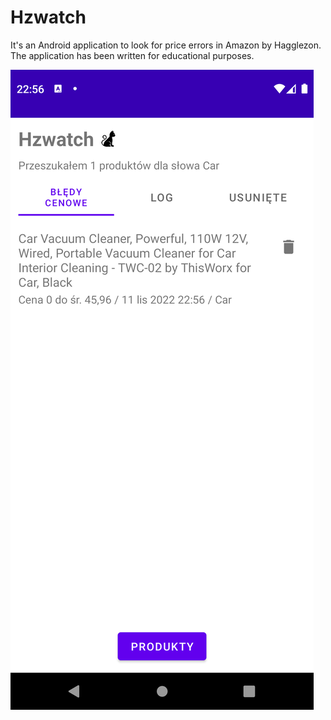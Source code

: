 # Hzwatch

It's an Android application to look for price errors in Amazon by Hagglezon. The application has been written for educational purposes.

![](https://github.com/ttmdear/hzwatch/blob/main/page.png)
